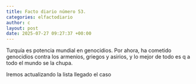 ```yaml
---
title: Facto diario número 53.
categories: elfactodiario
author: c
layout: post
date: 2025-07-27 09:27:37 +00:00
---
```

Turquía es potencia mundial en genocidios. Por ahora, ha cometido genocidios contra los armenios, griegos y asirios, y lo mejor de todo es q a todo el mundo se la chupa.

Iremos actualizando la lista llegado el caso
